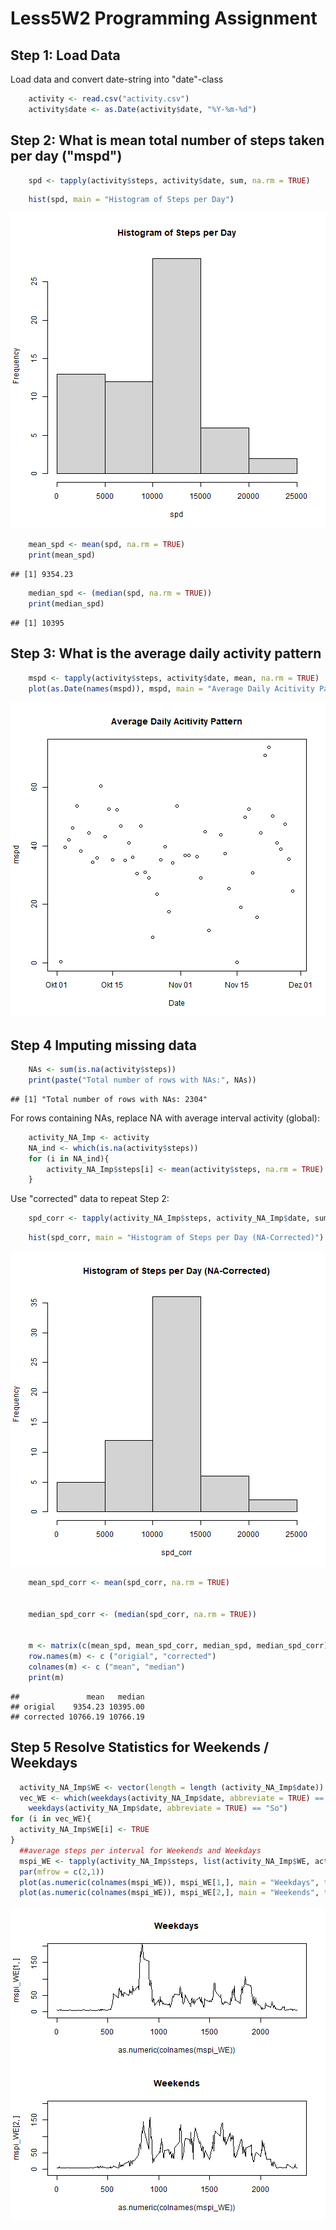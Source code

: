 # Less5W2 Programming Assignment

## Step 1: Load Data
Load data and convert date-string into "date"-class

```r
    activity <- read.csv("activity.csv")
    activity$date <- as.Date(activity$date, "%Y-%m-%d")
```

## Step 2: What is mean total number of steps taken per day ("mspd")

```r
    spd <- tapply(activity$steps, activity$date, sum, na.rm = TRUE)
```


```r
    hist(spd, main = "Histogram of Steps per Day")
```

![plot of chunk unnamed-chunk-179](figure/unnamed-chunk-179-1.png)


```r
    mean_spd <- mean(spd, na.rm = TRUE)
    print(mean_spd)
```

```
## [1] 9354.23
```

```r
    median_spd <- (median(spd, na.rm = TRUE))
    print(median_spd)
```

```
## [1] 10395
```

## Step 3: What is the average daily activity pattern


```r
    mspd <- tapply(activity$steps, activity$date, mean, na.rm = TRUE)
    plot(as.Date(names(mspd)), mspd, main = "Average Daily Acitivity Pattern", xlab = "Date")
```

![plot of chunk unnamed-chunk-181](figure/unnamed-chunk-181-1.png)

## Step 4 Imputing missing data

```r
    NAs <- sum(is.na(activity$steps))
    print(paste("Total number of rows with NAs:", NAs))
```

```
## [1] "Total number of rows with NAs: 2304"
```
For rows containing NAs, replace NA with average interval activity (global):

```r
    activity_NA_Imp <- activity
    NA_ind <- which(is.na(activity$steps))
    for (i in NA_ind){
        activity_NA_Imp$steps[i] <- mean(activity$steps, na.rm = TRUE)
    }
```

Use "corrected" data to repeat Step 2:

```r
    spd_corr <- tapply(activity_NA_Imp$steps, activity_NA_Imp$date, sum, na.rm = TRUE)
```


```r
    hist(spd_corr, main = "Histogram of Steps per Day (NA-Corrected)")
```

![plot of chunk unnamed-chunk-185](figure/unnamed-chunk-185-1.png)

```r
    mean_spd_corr <- mean(spd_corr, na.rm = TRUE)
  
    
    median_spd_corr <- (median(spd_corr, na.rm = TRUE))
  
    
    m <- matrix(c(mean_spd, mean_spd_corr, median_spd, median_spd_corr), nrow=2, ncol =2)
    row.names(m) <- c ("origial", "corrected")
    colnames(m) <- c ("mean", "median")
    print(m)
```

```
##               mean   median
## origial    9354.23 10395.00
## corrected 10766.19 10766.19
```


## Step 5 Resolve Statistics for Weekends / Weekdays



```r
  activity_NA_Imp$WE <- vector(length = length (activity_NA_Imp$date))
  vec_WE <- which(weekdays(activity_NA_Imp$date, abbreviate = TRUE) == "Sa" | 
    weekdays(activity_NA_Imp$date, abbreviate = TRUE) == "So")
for (i in vec_WE){
  activity_NA_Imp$WE[i] <- TRUE
}
  ##average steps per interval for Weekends and Weekdays
  mspi_WE <- tapply(activity_NA_Imp$steps, list(activity_NA_Imp$WE, activity_NA_Imp$interval), mean )
  par(mfrow = c(2,1))
  plot(as.numeric(colnames(mspi_WE)), mspi_WE[1,], main = "Weekdays", type = "l", ylim = c(-10,200))
  plot(as.numeric(colnames(mspi_WE)), mspi_WE[2,], main = "Weekends", type = "l", ylim = c(-10,200))
```

![plot of chunk unnamed-chunk-187](figure/unnamed-chunk-187-1.png)

